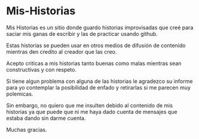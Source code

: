  # Mis-Historias
  
Mis Historias es un sitio donde guardo historias improvisadas que creé para saciar  mis ganas de escribir y las de practicar usando   github.
  
  Estas historias se pueden usar en otros medios de difusión de contenido mientras den credito al creador que las creo.
  
  Acepto criticas a mis historias tanto buenas como malas mientras sean constructivas y con respeto.
  
  Si tiene algun problema con alguna de las historias le agradezco su informe para yo contemplar la posibilidad de enfado y retirarlas si me parecen muy polemicas.
  
  Sin embargo, no quiero que me insulten debido al contenido de mis historias ya que puede que ni me haya dado cuenta de mensajes que estaba dando sin darme cuenta.
  
  Muchas gracias.
